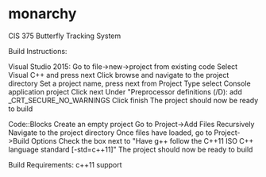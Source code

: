 # monarchy
CIS 375 Butterfly Tracking System

Build Instructions:

Visual Studio 2015:
  Go to file->new->project from existing code
  Select Visual C++ and press next
  Click browse and navigate to the project directory
  Set a project name, press next
  from Project Type select Console application project
  Click next
  Under "Preprocessor definitions (/D): add _CRT_SECURE_NO_WARNINGS
  Click finish
  The project should now be ready to build

Code::Blocks
  Create an empty project
  Go to Project->Add Files Recursively
  Navigate to the project directory
  Once files have loaded, go to Project->Build Options
  Check the box next to "Have g++ follow the C++11 ISO C++ language standard [-std=c++11]"
  The project should now be ready to build

Build Requirements:
  c++11 support
